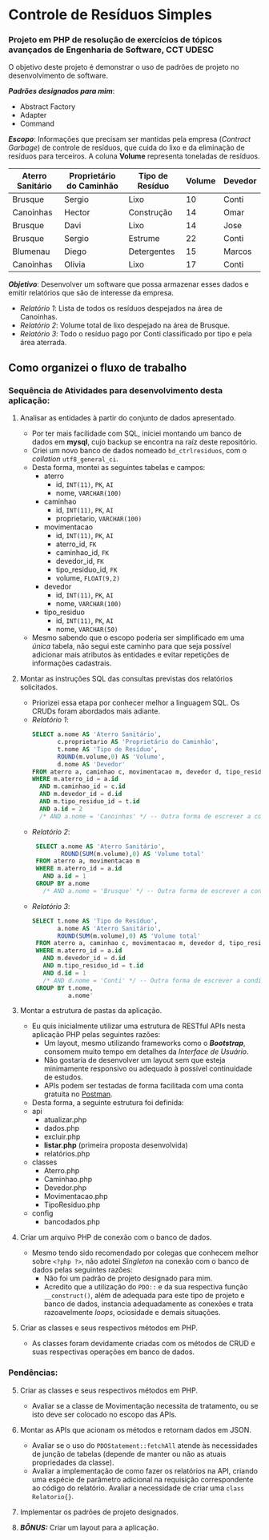 # Controle de Resíduos Simples 
### Projeto em PHP de resolução de exercícios de tópicos avançados de Engenharia de Software, CCT UDESC

O objetivo deste projeto é demonstrar o uso de padrões de projeto no desenvolvimento de software.

**_Padrões designados para mim_**: 
 * Abstract Factory
 * Adapter
 * Command

**_Escopo_**: Informações que precisam ser mantidas pela empresa (*Contract Garbage*) de controle de resíduos, que cuida do lixo e da eliminação de resíduos para terceiros. A coluna **Volume** representa toneladas de resíduos.

Aterro Sanitário | Proprietário do Caminhão | Tipo de Resíduo | Volume | Devedor
---------------- | ------------------------ | --------------- | ------ | -------
Brusque | Sergio | Lixo | 10 | Conti
Canoinhas | Hector | Construção | 14 | Omar
Brusque | Davi | Lixo | 14 | Jose
Brusque | Sergio | Estrume | 22 | Conti
Blumenau | Diego | Detergentes | 15 | Marcos
Canoinhas | Olivia | Lixo | 17 | Conti

**_Objetivo_**: Desenvolver um software que possa armazenar esses dados e emitir relatórios que são de interesse da empresa.
* _Relatório 1_: Lista de todos os resíduos despejados na área de Canoinhas.
* _Relatório 2_: Volume total de lixo despejado na área de Brusque.
* _Relatório 3_: Todo o resíduo pago por Conti classificado por tipo e pela área aterrada.

## Como organizei o fluxo de trabalho
### Sequência de Atividades para desenvolvimento desta aplicação:
1. Analisar as entidades à partir do conjunto de dados apresentado. 
   * Por ter mais facilidade com SQL, iniciei montando um banco de dados em **mysql**, cujo backup se encontra na raíz deste repositório.
   * Criei um novo banco de dados nomeado `bd_ctrlresiduos`, com o _collation_ `utf8_general_ci`.
   * Desta forma, montei as seguintes tabelas e campos:
     * aterro
     	* id, `INT(11)`, `PK`, `AI`
     	* nome, `VARCHAR(100)`
     * caminhao
     	* id, `INT(11)`, `PK`, `AI`
     	* proprietario, `VARCHAR(100)`
     * movimentacao
     	* id, `INT(11)`, `PK`, `AI`
     	* aterro_id, `FK`
     	* caminhao_id, `FK`
     	* devedor_id, `FK`
     	* tipo_residuo_id, `FK`
     	* volume, `FLOAT(9,2)`
     * devedor
     	* id, `INT(11)`, `PK`, `AI` 
     	* nome, `VARCHAR(100)`
     * tipo_residuo
        * id, `INT(11)`, `PK`, `AI`
        * nome, `VARCHAR(50)`
   * Mesmo sabendo que o escopo poderia ser simplificado em uma _única_ tabela, não segui este caminho para que seja possível adicionar mais atributos às entidades e evitar repetições de informações cadastrais.

2. Montar as instruções SQL das consultas previstas dos relatórios solicitados.
   * Priorizei essa etapa por conhecer melhor a linguagem SQL. Os CRUDs foram abordados mais adiante. 
   * _Relatório 1_:
      ```sql
      SELECT a.nome AS 'Aterro Sanitário',
             c.proprietario AS 'Proprietário do Caminhão',
             t.nome AS 'Tipo de Resíduo',
             ROUND(m.volume,0) AS 'Volume',
             d.nome AS 'Devedor'
      FROM aterro a, caminhao c, movimentacao m, devedor d, tipo_residuo t
      WHERE m.aterro_id = a.id
        AND m.caminhao_id = c.id
        AND m.devedor_id = d.id
        AND m.tipo_residuo_id = t.id
        AND a.id = 2 
        /* AND a.nome = 'Canoinhas' */ -- Outra forma de escrever a condição acima.
      ```
   * _Relatório 2_:
     ```sql
      SELECT a.nome AS 'Aterro Sanitário',
             ROUND(SUM(m.volume),0) AS 'Volume total'
      FROM aterro a, movimentacao m
      WHERE m.aterro_id = a.id
        AND a.id = 1
      GROUP BY a.nome
        /* AND a.nome = 'Brusque' */ -- Outra forma de escrever a condição acima.
      ```
   * _Relatório 3_:
     ```sql
     SELECT t.nome AS 'Tipo de Resíduo',
     		a.nome AS 'Aterro Sanitário',
            ROUND(SUM(m.volume),0) AS 'Volume total'
      FROM aterro a, caminhao c, movimentacao m, devedor d, tipo_residuo t
      WHERE m.aterro_id = a.id
        AND m.devedor_id = d.id
        AND m.tipo_residuo_id = t.id
        AND d.id = 1
        /* AND d.nome = 'Conti' */ -- Outra forma de escrever a condição acima.
      GROUP BY t.nome,
     		   a.nome'
      ```

3. Montar a estrutura de pastas da aplicação.
   * Eu quis inicialmente utilizar uma estrutura de RESTful APIs nesta aplicação PHP pelas seguintes razões:
     * Um layout, mesmo utilizando frameworks como o ***Bootstrap***, consomem muito tempo em detalhes da _Interface de Usuário_.
     * Não gostaria de desenvolver um layout sem que esteja minimamente responsivo ou adequado à possível continuidade de estudos.
     * APIs podem ser testadas de forma facilitada com uma conta gratuita no [Postman](https://www.postman.com/). 
   * Desta forma, a seguinte estrutura foi definida:
   - api
     - atualizar.php
     - dados.php
     - excluir.php
     - **listar.php** (primeira proposta desenvolvida)
     - relatórios.php
   - classes
     - Aterro.php
     - Caminhao.php
     - Devedor.php
     - Movimentacao.php
     - TipoResiduo.php
   - config
     - bancodados.php

4. Criar um arquivo PHP de conexão com o banco de dados.
   * Mesmo tendo sido recomendado por colegas que conhecem melhor sobre `<?php ?>`, não adotei _Singleton_ na conexão com o banco de dados pelas seguintes razões:
     * Não foi um padrão de projeto designado para mim.
     * Acredito que a utilização do `PDO::` e da sua respectiva função `__construct()`, além de adequada para este tipo de projeto e banco de dados, instancia adequadamente as conexões e trata razoavelmente _loops_, ociosidade e demais situações.

5. Criar as classes e seus respectivos métodos em PHP.
   * As classes foram devidamente criadas com os métodos de CRUD e suas respectivas operações em banco de dados.
   

### Pendências: 

5. Criar as classes e seus respectivos métodos em PHP.
   * Avaliar se a classe de Movimentação necessita de tratamento, ou se isto deve ser colocado no escopo das APIs.

6. Montar as APIs que acionam os métodos e retornam dados em JSON.
   * Avaliar se o uso do `PDOStatement::fetchAll` atende às necessidades de junção de tabelas (depende de manter ou não as atuais propriedades da classe).
   * Avaliar a implementação de como fazer os relatórios na API, criando uma espécie de parâmetro adicional na requisição correspondente ao código do relatório. Avaliar a necessidade de criar uma `class Relatorio{}`. 

7. Implementar os padrões de projeto designados.

8. ***BÔNUS:*** Criar um layout para a aplicação.